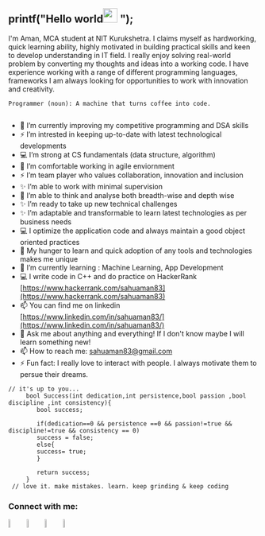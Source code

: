 ## printf("Hello world<img src="https://github.com/TheDudeThatCode/TheDudeThatCode/blob/master/Assets/Hi.gif" width="29px"> "); 

 


I'm Aman, MCA student at NIT Kurukshetra. I claims myself as hardworking, quick learning ability, highly motivated in building practical skills and keen to develop understanding in IT field. I really enjoy solving real-world problem by converting my thoughts and ideas into a working code. I have experience working with a range of different programming languages, frameworks  I am always looking for opportunities to work with innovation and creativity.

```
Programmer (noun): A machine that turns coffee into code.
```

<img align="https://cdn.dribbble.com/users/1059583/screenshots/4171367/coding-freak.gif" />



- 🌱 I’m currently improving my competitive programming and DSA skills
- ⚡ I’m intrested in keeping up-to-date with latest technological developments
- :computer: I’m strong at CS fundamentals (data structure, algorithm)
- 🌱 I’m comfortable working in agile enviornment
- ⚡ I’m team player who values collaboration, innovation and inclusion
- ✨ I’m able to work with minimal supervision
- 🤔 I’m able to think and analyse both breadth-wise and depth wise
- ✨ I’m ready to take up new technical challenges
- ✨ I’m adaptable and transformable to learn latest technologies as per business needs
- :computer: I optimize the application code and always maintain a good object oriented practices
- 🌱 My hunger to learn and quick adoption of any tools and technologies makes me unique
- 🌱 I’m currently learning : Machine Learning, App Development
- :computer: I write code in C++ and do practice on HackerRank [https://www.hackerrank.com/sahuaman83](https://www.hackerrank.com/sahuaman83)
- 📫 You can find me on linkedin [https://www.linkedin.com/in/sahuaman83/](https://www.linkedin.com/in/sahuaman83/)
- 💬 Ask me about anything and everything! If I don't know maybe I will learn something new!
- 📫 How to reach me: sahuaman83@gmail.com
- ⚡ Fun fact: I really love to interact with people. I always motivate them to persue their dreams.

```
// it's up to you...
     bool Success(int dedication,int persistence,bool passion ,bool discipline ,int consistency){
		bool success;
		 
		if(dedication==0 && persistence ==0 && passion!=true && discipline!=true && consistency == 0)
		success = false;
		else{
		success= true;
		}
		
		return success;
     }
 // love it. make mistakes. learn. keep grinding & keep coding    
```
### Connect with me:

[<img src="https://img.icons8.com/color/48/000000/linkedin.png" width="6.5%"/>](https://www.linkedin.com/in/sahuaman83/) [<img src="https://upload.wikimedia.org/wikipedia/commons/4/40/HackerRank_Icon-1000px.png" width="6.5%"/>](https://www.hackerrank.com/sahuaman83) [<img src="https://img.icons8.com/fluent/48/000000/google-plus.png" width="6.5%"/>](sahuaman83@gmail.com) [<img src="https://img.icons8.com/fluent/48/000000/github.png" width="6.5%" alt="Github">](https://github.com/sahuaman83/)
